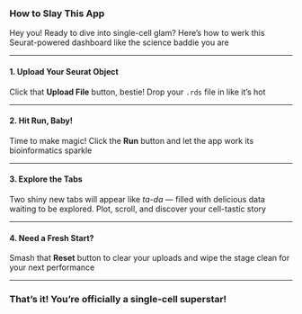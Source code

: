 ###  How to Slay This App

Hey you! Ready to dive into single-cell glam? Here’s how to werk this Seurat-powered dashboard like the science baddie you are 

---

#### 1. Upload Your Seurat Object  
Click that **Upload File** button, bestie! Drop your `.rds` file in like it’s hot 

---

#### 2. Hit Run, Baby!  
Time to make magic! Click the **Run** button and let the app work its bioinformatics sparkle 

---

#### 3. Explore the Tabs  
Two shiny new tabs will appear like *ta-da* — filled with delicious data waiting to be explored. Plot, scroll, and discover your cell-tastic story 

---

#### 4. Need a Fresh Start?  
Smash that **Reset** button to clear your uploads and wipe the stage clean for your next performance

---

### That’s it! You’re officially a single-cell superstar!

